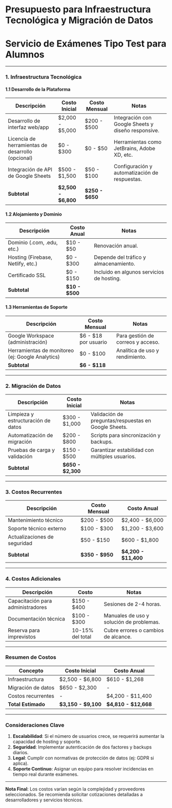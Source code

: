 # **Presupuesto para Infraestructura Tecnológica y Migración de Datos**  
# **Servicio de Exámenes Tipo Test para Alumnos**  

---

### **1. Infraestructura Tecnológica**  
#### **1.1 Desarrollo de la Plataforma**  
| **Descripción** | **Costo Inicial** | **Costo Mensual** | **Notas** |  
|------------------|--------------------|-------------------|-----------|  
| Desarrollo de interfaz web/app | $2,000 - $5,000 | $200 - $500 | Integración con Google Sheets y diseño responsive. |  
| Licencia de herramientas de desarrollo (opcional) | $0 - $300 | $0 - $50 | Herramientas como JetBrains, Adobe XD, etc. |  
| Integración de API de Google Sheets | $500 - $1,500 | $50 - $100 | Configuración y automatización de respuestas. |  
| **Subtotal** | **$2,500 - $6,800** | **$250 - $650** | |  

#### **1.2 Alojamiento y Dominio**  
| **Descripción** | **Costo Anual** | **Notas** |  
|------------------|------------------|-----------|  
| Dominio (.com, .edu, etc.) | $10 - $50 | Renovación anual. |  
| Hosting (Firebase, Netlify, etc.) | $0 - $300 | Depende del tráfico y almacenamiento. |  
| Certificado SSL | $0 - $150 | Incluido en algunos servicios de hosting. |  
| **Subtotal** | **$10 - $500** | |  

#### **1.3 Herramientas de Soporte**  
| **Descripción** | **Costo Mensual** | **Notas** |  
|------------------|-------------------|-----------|  
| Google Workspace (administración) | $6 - $18 por usuario | Para gestión de correos y acceso. |  
| Herramientas de monitoreo (ej: Google Analytics) | $0 - $100 | Analítica de uso y rendimiento. |  
| **Subtotal** | **$6 - $118** | |  

---

### **2. Migración de Datos**  
| **Descripción** | **Costo Inicial** | **Notas** |  
|------------------|--------------------|-----------|  
| Limpieza y estructuración de datos | $300 - $1,000 | Validación de preguntas/respuestas en Google Sheets. |  
| Automatización de migración | $200 - $800 | Scripts para sincronización y backups. |  
| Pruebas de carga y validación | $150 - $500 | Garantizar estabilidad con múltiples usuarios. |  
| **Subtotal** | **$650 - $2,300** | |  

---

### **3. Costos Recurrentes**  
| **Descripción** | **Costo Mensual** | **Costo Anual** |  
|------------------|-------------------|------------------|  
| Mantenimiento técnico | $200 - $500 | $2,400 - $6,000 |  
| Soporte técnico externo | $100 - $300 | $1,200 - $3,600 |  
| Actualizaciones de seguridad | $50 - $150 | $600 - $1,800 |  
| **Subtotal** | **$350 - $950** | **$4,200 - $11,400** |  

---

### **4. Costos Adicionales**  
| **Descripción** | **Costo** | **Notas** |  
|------------------|-----------|-----------|  
| Capacitación para administradores | $150 - $400 | Sesiones de 2-4 horas. |  
| Documentación técnica | $100 - $300 | Manuales de uso y solución de problemas. |  
| Reserva para imprevistos | 10-15% del total | Cubre errores o cambios de alcance. |  

---

### **Resumen de Costos**  
| **Concepto** | **Costo Inicial** | **Costo Anual** |  
|--------------|--------------------|------------------|  
| Infraestructura | $2,500 - $6,800 | $610 - $1,268 |  
| Migración de datos | $650 - $2,300 | - |  
| Costos recurrentes | - | $4,200 - $11,400 |  
| **Total Estimado** | **$3,150 - $9,100** | **$4,810 - $12,668** |  

---

### **Consideraciones Clave**  
1. **Escalabilidad**: Si el número de usuarios crece, se requerirá aumentar la capacidad de hosting y soporte.  
2. **Seguridad**: Implementar autenticación de dos factores y backups diarios.  
3. **Legal**: Cumplir con normativas de protección de datos (ej: GDPR si aplica).  
4. **Soporte Continuo**: Asignar un equipo para resolver incidencias en tiempo real durante exámenes.  

---

**Nota Final**: Los costos varían según la complejidad y proveedores seleccionados. Se recomienda solicitar cotizaciones detalladas a desarrolladores y servicios técnicos.
